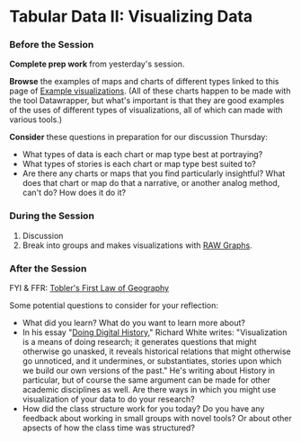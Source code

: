 # Tabular Data II: Visualizing Data 

### Before the Session

**Complete prep work** from yesterday's session.  

**Browse** the examples of maps and charts of different types linked to this page of [Example visualizations](https://academy.datawrapper.de/category/178-example-charts-maps). (All of these charts happen to be made with the tool Datawrapper, but what's important is that they are good examples of the uses of different types of visualizations, all of which can made with various tools.)  

**Consider** these questions in preparation for our discussion Thursday:
* What types of data is each chart or map type best at portraying?  
* What types of stories is each chart or map type best suited to?
* Are there any charts or maps that you find particularly insightful? What does that chart or map do that a narrative, or another analog method, can't do? How does it do it?

### During the Session

1. Discussion
2. Break into groups and makes visualizations with [RAW Graphs](https://rawgraphs.io/).

### After the Session

FYI & FFR: [Tobler's First Law of Geography](https://en.wikipedia.org/wiki/Tobler%27s_first_law_of_geography)  

Some potential questions to consider for your reflection:
* What did you learn? What do you want to learn more about?  
* In his essay "[Doing Digital History](https://web.stanford.edu/group/spatialhistory/cgi-bin/site/pub.php?id=29)," Richard White writes: "Visualization is a means of doing research; it generates questions that might otherwise go unasked, it reveals historical relations that might otherwise go unnoticed, and it undermines, or substantiates, stories upon which we build our own versions of the past." He's writing about History in particular, but of course the same argument can be made for other academic disciplines as well. Are there ways in which you might use visualization of your data to do your research?  
* How did the class structure work for you today? Do you have any feedback about working in small groups with novel tools? Or about other apsects of how the class time was structured?  
